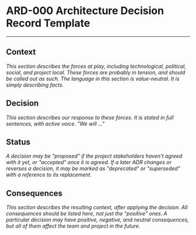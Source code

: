 # ARD-000 Architecture Decision Record Template
----
## Context
*This section describes the forces at play, including technological, political, social, and project local. 
These forces are probably in tension, and should be called out as such. The language in this section is value-neutral. 
It is simply describing facts.*

## Decision
*This section describes our response to these forces. It is stated in full sentences, with active voice. 
"We will ..."*

## Status
*A decision may be "proposed" if the project stakeholders haven't agreed with it yet, or "accepted" once it is agreed. If a later ADR changes or reverses a decision, it may be marked as "deprecated" or "superseded" with a reference to its replacement.*

## Consequences
*This section describes the resulting context, after applying the decision. All consequences should be listed here, not just the "positive" ones. A particular decision may have positive, negative, and neutral consequences, but all of them affect the team and project in the future.*
